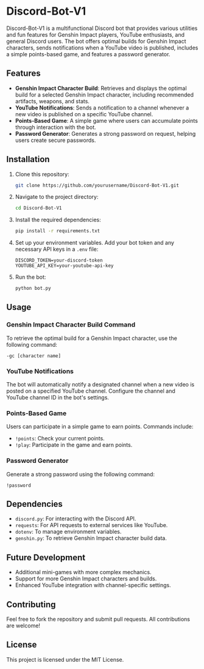 
# Discord-Bot-V1

Discord-Bot-V1 is a multifunctional Discord bot that provides various utilities and fun features for Genshin Impact players, YouTube enthusiasts, and general Discord users. The bot offers optimal builds for Genshin Impact characters, sends notifications when a YouTube video is published, includes a simple points-based game, and features a password generator.

## Features

- **Genshin Impact Character Build**: Retrieves and displays the optimal build for a selected Genshin Impact character, including recommended artifacts, weapons, and stats.
- **YouTube Notifications**: Sends a notification to a channel whenever a new video is published on a specific YouTube channel.
- **Points-Based Game**: A simple game where users can accumulate points through interaction with the bot.
- **Password Generator**: Generates a strong password on request, helping users create secure passwords.

## Installation

1. Clone this repository:
   ```bash
   git clone https://github.com/yourusername/Discord-Bot-V1.git
   ```
2. Navigate to the project directory:
   ```bash
   cd Discord-Bot-V1
   ```
3. Install the required dependencies:
   ```bash
   pip install -r requirements.txt
   ```

4. Set up your environment variables. Add your bot token and any necessary API keys in a `.env` file:
   ```
   DISCORD_TOKEN=your-discord-token
   YOUTUBE_API_KEY=your-youtube-api-key
   ```

5. Run the bot:
   ```bash
   python bot.py
   ```

## Usage

### Genshin Impact Character Build Command
To retrieve the optimal build for a Genshin Impact character, use the following command:
```
-gc [character name]
```

### YouTube Notifications
The bot will automatically notify a designated channel when a new video is posted on a specified YouTube channel. Configure the channel and YouTube channel ID in the bot's settings.

### Points-Based Game
Users can participate in a simple game to earn points. Commands include:
- `!points`: Check your current points.
- `!play`: Participate in the game and earn points.

### Password Generator
Generate a strong password using the following command:
```
!password
```

## Dependencies

- `discord.py`: For interacting with the Discord API.
- `requests`: For API requests to external services like YouTube.
- `dotenv`: To manage environment variables.
- `genshin.py`: To retrieve Genshin Impact character build data.
  
## Future Development

- Additional mini-games with more complex mechanics.
- Support for more Genshin Impact characters and builds.
- Enhanced YouTube integration with channel-specific settings.

## Contributing

Feel free to fork the repository and submit pull requests. All contributions are welcome!

## License

This project is licensed under the MIT License.
